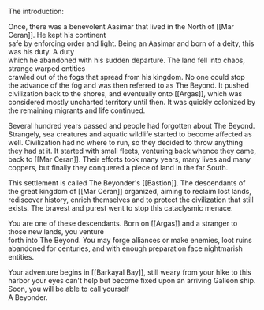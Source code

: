 The introduction:

Once, there was a benevolent Aasimar that lived in the North of [[Mar Ceran]]. He kept his continent   
safe by enforcing order and light. Being an Aasimar and born of a deity, this was his duty. A duty   
which he abandoned with his sudden departure. The land fell into chaos, strange warped entities   
crawled out of the fogs that spread from his kingdom. No one could stop the advance of the fog and was then referred to as The Beyond. It pushed civilization back to the shores, and eventually onto [[Argas]], which was considered mostly uncharted territory until then. It was quickly colonized by the remaining migrants and life continued.

Several hundred years passed and people had forgotten about The Beyond. Strangely, sea creatures and aquatic wildlife started to become affected as well. Civilization had no where to run, so they decided to throw anything they had at it. It started with small fleets, venturing back whence they came, back to [[Mar Ceran]]. Their efforts took many years, many lives and many coppers, but finally they conquered a piece of land in the far South.   

This settlement is called The Beyonder's [[Bastion]]. The descendants of the great kingdom of [[Mar Ceran]] organized, aiming to reclaim lost lands, rediscover history, enrich themselves and to protect the civilization that still exists. The bravest and purest went to stop this cataclysmic menace. 

You are one of these descendants. Born on [[Argas]] and a stranger to those new lands, you venture   
forth into The Beyond. You may forge alliances or make enemies, loot ruins abandoned for centuries, and with enough preparation face nightmarish entities.

Your adventure begins in [[Barkayal Bay]], still weary from your hike to this harbor your eyes can't help but become fixed upon an arriving Galleon ship. Soon, you will be able to call yourself   
A Beyonder.